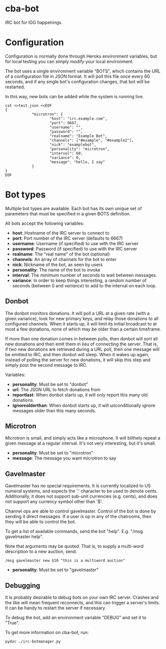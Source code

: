 cba-bot
=======

IRC bot for IGG happenings.


Configuration
=============

Configuration is normally done through Heroku environment variables, but
for local testing you can simply modify your local environment.

The bot uses a single environment variable "BOTS", which contains the URL
of a configuration file in JSON format.  It will poll this file once every
60 seconds, and if any single bot's configuration changes, that bot will be
restarted.

In this way, new bots can be added while the system is running live.

    cat >>test.json <<EOF
    {
                "microtron": {
                        "host": "irc.example.com",
                        "port": 6667,
                        "username": "",
                        "password": "",
                        "realname": "Example Bot",
                        "channels": ["#example", "#example2"],
                        "nick": "examplebot",
                        "personality": "microtron",
                        "interval": 60,
                        "variance": 0,
                        "message": "hello, I say"
                }
    }
    EOF

Bot types
=========

Multiple bot types are available.  Each bot has its own unique set of
parameters that must be specified in a given BOTS definition.

All bots accept the following variables:

* **host**: Hostname of the IRC server to connect to
* **port**: Port number of the IRC server (defaults to 6667)
* **username**: Username (if specified) to use with the IRC server
* **password**: Password (if specified) to use with the IRC server
* **realname**: The "real name" of the bot (optional)
* **channels**: An array of channels for the bot to enter
* **nick**: Nickname of the bot, as seen by users
* **personality**: The name of the bot to invoke
* **interval**: The minimum number of seconds to wait between messages.
* **variance**: In order to keep things interesting, a random number of
seconds (between 0 and *variance*) to add to the interval on each loop.


Donbot
------

The donbot monitors donations.  It will poll a URL at a given rate (with a
given variance), look for new primary keys, and relay those donations to
all configured channels.  When it starts up, it will limit its initial
broadcast to at most a few donations, none of which may be older than a
certain timeframe.

If more than one donation comes in between polls, then donbot will sort all
new donations and then emit them in lieu of connecting the server.  That
is, if two new donations are retrieved during a URL poll, then one message
will be emitted to IRC, and then donbot will sleep.  When it wakes up
again, instead of polling the server for new donations, it will skip this
step and simply post the second message to IRC.

Variables:

* **personality**: Must be set to "donbot"
* **url**: The JSON URL to fetch donations from
* **reportlast**: When donbot starts up, it will only report this many
old donations.
* **ignoreolderthan**: When donbot starts up, it will unconditionally
ignore messages older than this many seconds.

Microtron
---------

Microtron is small, and simply acts like a microphone.  It will blithely
repeat a given message at a regular interval.  It's not very interesting,
but it's small.

* **personality**: Must be set to "microtron"
* **message**: The message you want microtron to say

Gavelmaster
-----------

Gavelmaster has no special requirements.  It is currently localized to US
numeral systems, and expects the '.' character to be used to denote cents.
Additionally, it does not support sub-unit currencies (e.g. cents), and does
not support any currency symbol other than '$'.

Channel ops are able to control gavelmaster.  Control of the bot is done by
sending it direct messages.  If a user is op in any of the chatrooms, then
they will be able to control the bot.

To get a list of available commands, send the bot "help".  E.g. "/msg
gavelmaster help".

Note that arguments may be quoted.  That is, to supply a multi-word
description to a new auction, send:

    /msg gavelmaster new $10 "this is a multiword auction"

* **personality**: Must be set to "gavelmaster"

Debugging
---------

It is probably desirable to debug bots on your own IRC server.  Crashes and
the like will mean frequent reconnects, and this can trigger a server's
limits.  It can be handy to restart the server if necessary.

To debug the bot, add an environment variable "DEBUG" and set it to "True".

To get more information on cba-bot, run:

    pydoc ./irc-botmanager.py
